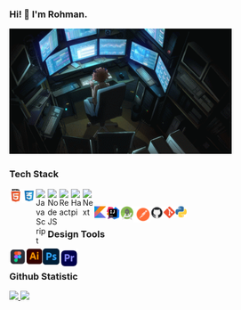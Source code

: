 ### Hi! 👋 I'm Rohman.
<img alt="Coding" width="400" src="https://github.com/abdulrohman19/AbdulRohman19/blob/main/IMG/gifImg.gif">

### Tech Stack 

<a href="#"><img align="left" alt="" title="Html" width="23px" src="https://github.com/abdulrohman19/AbdulRohman19/blob/main/IMG/html.png" /></a>
  <a href="https://css.org/"><img align="left" alt="Css" title="Css" width="25px" src="https://github.com/abdulrohman19/AbdulRohman19/blob/main/IMG/cssblue.png" /></a>
  <a href="https://javasript.org/"><img align="left" alt="JavaScript" title="JavaScript" width="21px" src="https://upload.wikimedia.org/wikipedia/commons/9/99/Unofficial_JavaScript_logo_2.svg" /></a>
  <a href="https://nodejs.org/"><img align="left" alt="NodeJS" title="NodeJS" width="21px" src="https://seeklogo.com/images/N/nodejs-logo-FBE122E377-seeklogo.com.png" /></a>
  <a href="https://reactjs.org/"><img align="left" alt="React" title="React" width="21px" src="https://cdn.worldvectorlogo.com/logos/react-2.svg" /></a>
  <a href="https://hapi.dev/"><img align="left" alt="Hapi" title="Hapi (NodeJS HTTP Framework)" width="21px" src="https://avatars.githubusercontent.com/u/3774533?s=200&v=4" /></a>
  <a href="https://nextjs.org/"><img align="left" alt="Next" title="Next (React SSR Framework)" width="21px" src="https://iconape.com/wp-content/files/gm/82643/svg/next-js.svg" /></a>
<br>

<a href="https://github.com/abdulrohman19"><img align="left" alt="" title="Kotlin" width="21px" src="https://github.com/abdulrohman19/AbdulRohman19/blob/main/IMG/kotlin.png" /></a>
  <a href=""><img align="left" alt="IntelliJ IDEA" title="IntelliJ IDEA" width="25px" src="https://github.com/abdulrohman19/AbdulRohman19/blob/main/IMG/IntelliJ%20IDEA.png" /></a>
  <a href=""><img align="left" alt="Andoid Studio" title="Andoid Studio" width="25px" src="https://github.com/abdulrohman19/AbdulRohman19/blob/main/IMG/android.png" /></a>
  <a href=""><img align="left" alt="Postman" title="Postman" width="30px" src="https://github.com/abdulrohman19/AbdulRohman19/blob/main/IMG/postman-seeklogo.com.svg" /></a>
    <a href="https://github.com/abdulrohman19"><img align="left" alt="GitHub" title="GitHub" width="23px" src="https://github.com/abdulrohman19/AbdulRohman19/blob/main/IMG/icGitHub.png" /></a>
      <a href=""><img align="left" alt="Git" title="Git" width="22px" src="https://github.com/abdulrohman19/AbdulRohman19/blob/main/IMG/git.png" /></a>
  <a href=""><img align="left" alt="Python" title="Python" width="20px" src="https://github.com/abdulrohman19/AbdulRohman19/blob/main/IMG/python.png" /></a>
  <br>
  
### Design Tools
<a href="https://github.com/abdulrohman19"><img align="left" alt="" title="Figma" width="30px" src="https://github.com/abdulrohman19/AbdulRohman19/blob/main/IMG/Figma.png" /></a>
  <a href="https://github.com/abdulrohman19"><img align="left" alt="Adobe Illustrator" title="Adobe Illustrator" width="30px" src="https://github.com/abdulrohman19/AbdulRohman19/blob/main/IMG/Ai.png" /></a>
  <a href="https://github.com/abdulrohman19"><img align="left" alt="Adobe Photoshop" title="Adobe Photoshop" width="30px" src="https://github.com/abdulrohman19/AbdulRohman19/blob/main/IMG/Ps.png" /></a>
    <a href="https://github.com/abdulrohman19"><img align="left" alt="Adobe Premiere Pro" title="Adobe Premiere Pro" width="35px" src="https://github.com/abdulrohman19/AbdulRohman19/blob/main/IMG/Pr.png" /></a>
<br>

### Github Statistic
<p align="left">
<a href="https://github.com/abdulrohman19">
  <img height="180em" src="https://github-readme-stats-eight-theta.vercel.app/api?username=dimasmds&show_icons=true&theme=algolia&include_all_commits=true&count_private=true"/>
  <img height="180em" src="https://github-readme-stats-eight-theta.vercel.app/api/top-langs/?username=dimasmds&layout=compact&langs_count=8&theme=algolia"/>
</a>
</p>
